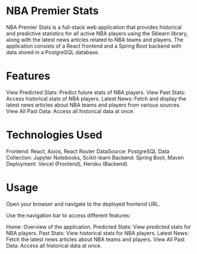 # NBA Premier Stats
NBA Premier Stats is a full-stack web application that provides historical and predictive statistics for all active NBA players using the Sklearn library, along with the latest news articles related to NBA teams and players. The application consists of a React frontend and a Spring Boot backend with data stored in a PostgreSQL database.

# Features
View Predicted Stats: Predict future stats of NBA players.
View Past Stats: Access historical stats of NBA players.
Latest News: Fetch and display the latest news articles about NBA teams and players from various sources.
View All Past Data: Access all historical data at once.

# Technologies Used
Frontend: React, Axios, React Router
DataSource: PostgreSQL
Data Collection: Jupyter Notebooks, Scikit-learn
Backend: Spring Boot, Maven
Deployment: Vercel (Frontend), Heroku (Backend)

# Usage
Open your browser and navigate to the deployed frontend URL.

Use the navigation bar to access different features:

Home: Overview of the application.
Predicted Stats: View predicted stats for NBA players.
Past Stats: View historical stats for NBA players.
Latest News: Fetch the latest news articles about NBA teams and players.
View All Past Data: Access all historical data at once.
